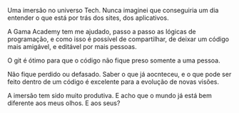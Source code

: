 Uma imersão no universo Tech. Nunca imaginei que conseguiria um dia entender o que está por trás dos sites, dos aplicativos. 

A Gama Academy tem me ajudado, passo a passo as lógicas de programação, e como isso é possível de compartilhar, de deixar um código mais amigável, e editável por mais pessoas. 

O git é ótimo para que o código não fique preso somente a uma pessoa. 

Não fique perdido ou defasado. Saber o que já aocnteceu, e o que pode ser feito dentro de um código é excelente para a evolução de novas visões. 

A imersão tem sido muito produtiva. E acho que o mundo já está bem diferente aos meus olhos. E aos seus?